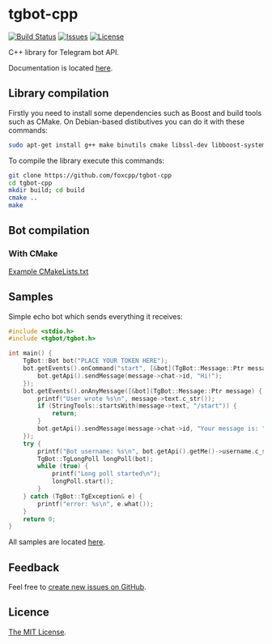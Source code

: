 # tgbot-cpp

[![Build Status](https://img.shields.io/travis/foxcpp/tgbot-cpp.svg?style=flat-square)](https://travis-ci.org/foxcpp/tgbot-cpp) 
[![Issues](https://img.shields.io/github/issues-raw/foxcpp/tgbot-cpp.svg?style=flat-square)](https://github.com/foxcpp/tgbot-cpp)
[![License](https://img.shields.io/github/license/foxcpp/tgbot-cpp.svg?style=flat-square)](https://github.com/foxcpp/tgbot-cpp/blob/master/LICENSE)

C++ library for Telegram bot API.

Documentation is located [here](http://foxcpp.github.io/tgbot-cpp).

## Library compilation

Firstly you need to install some dependencies such as Boost and build tools such as CMake. On Debian-based distibutives you can do it with these commands:
```sh
sudo apt-get install g++ make binutils cmake libssl-dev libboost-system-dev
```

To compile the library execute this commands:
```sh
git clone https://github.com/foxcpp/tgbot-cpp
cd tgbot-cpp
mkdir build; cd build
cmake ..
make
```

## Bot compilation

### With CMake
[Example CMakeLists.txt](samples/echobot/CMakeLists.txt)

## Samples

Simple echo bot which sends everything it receives:
```cpp
#include <stdio.h>
#include <tgbot/tgbot.h>

int main() {
    TgBot::Bot bot("PLACE YOUR TOKEN HERE");
    bot.getEvents().onCommand("start", [&bot](TgBot::Message::Ptr message) {
        bot.getApi().sendMessage(message->chat->id, "Hi!");
    });
    bot.getEvents().onAnyMessage([&bot](TgBot::Message::Ptr message) {
        printf("User wrote %s\n", message->text.c_str());
        if (StringTools::startsWith(message->text, "/start")) {
            return;
        }
        bot.getApi().sendMessage(message->chat->id, "Your message is: " + message->text);
    });
    try {
        printf("Bot username: %s\n", bot.getApi().getMe()->username.c_str());
        TgBot::TgLongPoll longPoll(bot);
        while (true) {
            printf("Long poll started\n");
            longPoll.start();
        }
    } catch (TgBot::TgException& e) {
        printf("error: %s\n", e.what());
    }
    return 0;
}
```

All samples are located [here](samples).

## Feedback
Feel free to [create new issues on GitHub](https://github.com/foxcpp/tgbot-cpp/issues).

## Licence
[The MIT License](http://opensource.org/licenses/MIT).
